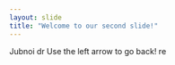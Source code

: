 ```yaml
---
layout: slide
title: "Welcome to our second slide!"
---
```

Jubnoi dr
Use the left arrow to go back!
re
